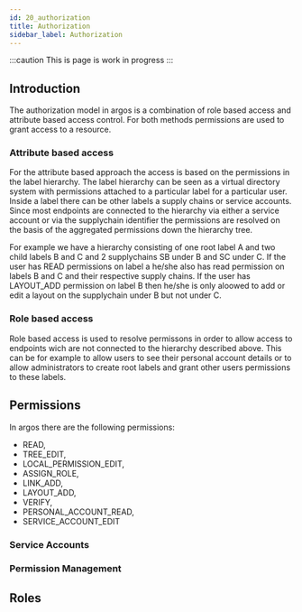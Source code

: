 ```yaml
---
id: 20_authorization
title: Authorization
sidebar_label: Authorization
---
```


:::caution
This is page is work in progress
:::
## Introduction
The authorization model in argos is a combination of role based access and attribute based access control.
For both methods permissions are used to grant access to a resource.


### Attribute based access
For the attribute based approach the access is based on the permissions in the label hierarchy.
The label hierarchy can be seen as a virtual directory system with permissions attached to a particular label for a particular user.
Inside a label there can be other labels a supply chains or service accounts.
Since most endpoints are connected to the hierarchy via either a service account or via the supplychain identifier the permissions are resolved on the basis of the aggregated permissions down the hierarchy tree.

For example we have a hierarchy consisting of one root label A and two child labels B and C and 2 supplychains SB under B and SC under C.
If the user has READ permissions on label a he/she also has read permission on labels B and C and their respective supply chains.
If the user has LAYOUT_ADD permission on label B then he/she is only aloowed to add or edit a layout on the supplychain under B but not under C.

### Role based access
Role based access is used to resolve permissons in order to allow access to endpoints wich are not connected to the hierarchy described above.
This can be for example to allow users to see their personal account details or to allow administrators to create root labels and grant other users permissions to these labels.

## Permissions
In argos there are the following permissions:
  *  READ,
  *  TREE_EDIT,
  *  LOCAL_PERMISSION_EDIT,
  *  ASSIGN_ROLE,
  *  LINK_ADD,
  *  LAYOUT_ADD,
  *  VERIFY,
  *  PERSONAL_ACCOUNT_READ,
  *  SERVICE_ACCOUNT_EDIT


### Service Accounts

### Permission Management

## Roles

